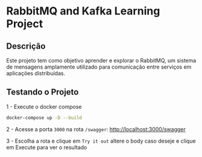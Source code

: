 # RabbitMQ and Kafka Learning Project

## Descrição

Este projeto tem como objetivo aprender e explorar o RabbitMQ, um sistema de mensagens amplamente utilizado para comunicação entre serviços em aplicações distribuídas.

## Testando o Projeto

1 - Execute o docker compose
```bash
docker-compose up -D --build
```
2 - Acesse a porta `3000` na rota `/swagger`: [http://localhost:3000/swagger](http://localhost:3000/swagger)

3 - Escolha a rota e clique em `Try it out` altere o body caso deseje e clique em Execute para ver o resultado
